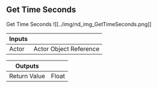 ## Get Time Seconds
Get Time Seconds
![[../img/nd_img_GetTimeSeconds.png]]

|Inputs||
|--|--|
| Actor | Actor Object Reference |

|Outputs||
|--|--|
| Return Value | Float |
